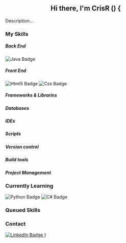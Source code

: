 <div align="center">
  <h2 style="font-weight: bold; ">Hi there, I'm CrisR () {</h2>
</div>

Description...

<h3>My Skills</h3>
<div id="badges">
  <h5>Back End</h5>
<img src="https://img.shields.io/badge/java-%23ED8B00.svg?style=for-the-badge&logo=openjdk&logoColor=white" alt="Java Badge"/>
  <h5>Front End</h5>
<img src="https://img.shields.io/badge/html5-E34F26.svg?style=for-the-badge&logo=html5&logoColor=white" alt="Html5 Badge"/>
<img src="https://img.shields.io/badge/css3-1572B6.svg?style=for-the-badge&logo=css3&logoColor=white" alt="Css Badge"/>
  <h5>Frameworks & Libraries</h5>
  <!--https://img.shields.io/badge/.NET-5C2D91?style=for-the-badge&logo=.net&logoColor=white
  https://img.shields.io/badge/node.js-5FA04E.svg?style=for-the-badge&logo=nodedotjs&logoColor=white-->
  <h5>Databases</h5>
  <!--https://img.shields.io/badge/PostgreSQL-%23316192.svg?style=for-the-badge&logo=postgresql&logoColor=white
  https://img.shields.io/badge/mysql-%2300000f.svg?style=for-the-badge&logo=mysql&logoColor=white-->
  <h5>IDEs</h5>
<!--https://img.shields.io/badge/IntelliJ-grey.svg?style=for-the-badge&logo=intellijidea&logoColor=white
https://img.shields.io/badge/Android_Studio-3DDC84.svg?style=for-the-badge&logo=android-studio&logoColor=white
https://img.shields.io/badge/Visual_Studio_Code-0078D4.svg?style=for-the-badge&logo=visual-studio-code&logoColor=white)
https://img.shields.io/badge/visual%20studio-5C2D91.svg?style=for-the-badge&logo=visual-studio&logoColor=white
https://img.shields.io/badge/apache%20netbeans%20IDE-1B6AC6.svg?style=for-the-badge&logo=apachenetbeanside&logoColor=white-->
  <h5>Scripts</h5>
  <!--https://img.shields.io/badge/GNU%20bash-4EAA25.svg?style=for-the-badge&logo=gnubash&logoColor=white
https://img.shields.io/badge/power%20shell-5391FE.svg?style=for-the-badge&logo=powershell&logoColor=white-->
  <h5> Version control</h5>
  <!--https://img.shields.io/badge/git-F05032.svg?style=for-the-badge&logo=git&logoColor=white-->
  <h5> Build tools</h5>
  <!--https://img.shields.io/badge/Apache%20Maven-C71A36.svg?style=for-the-badge&logo=apache-maven&logoColor=white-->
  <h5>Project Management</h5>
  <!--https://img.shields.io/badge/jira%20software-0052CC.svg?style=for-the-badge&logo=jirasoftware&logoColor=white
https://img.shields.io/badge/notion-000000.svg?style=for-the-badge&logo=notion&logoColor=white-->
</div>

<h3>Currently Learning</h3>
<div id="badges">
<img src="https://img.shields.io/badge/python-3776AB.svg?style=for-the-badge&logo=python&logoColor=white" alt="Python Badge"/>
<img src="https://img.shields.io/badge/c%23-%23239120.svg?style=for-the-badge&logo=csharp&logoColor=white" alt="C# Badge"/>
  <!--https://img.shields.io/badge/javascript-F7DF1E.svg?style=for-the-badge&logo=javascript&logoColor=white
  https://img.shields.io/badge/odoo-714B67.svg?style=for-the-badge&logo=odoo&logoColor=white-->
</div>

<h3>Queued Skills</h3>
<!--https://img.shields.io/badge/hibernate-59666C.svg?style=for-the-badge&logo=hibernate&logoColor=white
https://img.shields.io/badge/spring-6DB33F.svg?style=for-the-badge&logo=spring&logoColor=white
https://img.shields.io/badge/sass-CC6699.svg?style=for-the-badge&logo=sass&logoColor=white
https://img.shields.io/badge/sqlite-003B57.svg?style=for-the-badge&logo=sqlite&logoColor=white
https://img.shields.io/badge/JSON-000000.svg?style=for-the-badge&logo=json&logoColor=white-->
<h3>Contact</h3>
<a href="https://www.linkedin.com/in/">
    <img src="https://img.shields.io/badge/LinkedIn-blue?style=for-the-badge&logo=linkedin&logoColor=white" alt="LinkedIn Badge"/>
  </a>
}
